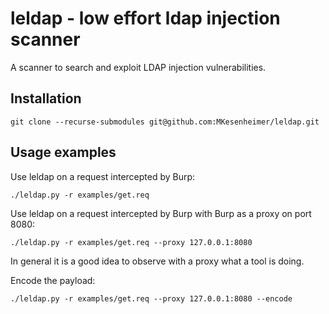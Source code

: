 # leldap - low effort ldap injection scanner
A scanner to search and exploit LDAP injection vulnerabilities.


## Installation
```
git clone --recurse-submodules git@github.com:MKesenheimer/leldap.git
```

## Usage examples
Use leldap on a request intercepted by Burp:
```
./leldap.py -r examples/get.req
```

Use leldap on a request intercepted by Burp with Burp as a proxy on port 8080:
```
./leldap.py -r examples/get.req --proxy 127.0.0.1:8080
```
In general it is a good idea to observe with a proxy what a tool is doing.

Encode the payload:
```
./leldap.py -r examples/get.req --proxy 127.0.0.1:8080 --encode
```
